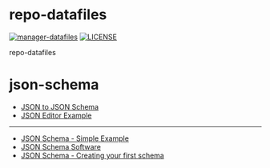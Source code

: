 # repo-datafiles
[![manager-datafiles](https://img.shields.io/badge/NQDEV-repo_datafiles-brightgreen.svg)](https://datas.quyit.id.vn)
[![LICENSE](https://img.shields.io/badge/license_scan-passing-brightgreen.svg)](https://datas.quyit.id.vn/LICENSE)

repo-datafiles

# json-schema
- [JSON to JSON Schema](https://transform.tools/json-to-json-schema)
- [JSON Editor Example](https://www.jeremydorn.com/json-editor)
---
- [JSON Schema - Simple Example](https://json-schema.github.io/json-schema/example1.html)
- [JSON Schema Software](https://json-schema.github.io/json-schema/implementations.html)
- [JSON Schema - Creating your first schema](https://json-schema.org/learn/getting-started-step-by-step)